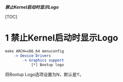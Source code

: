 ***禁止Kernel启动时显示Logo***

[TOC]

# 1 禁止Kernel启动时显示Logo

```Makefile
make ARCH=x86_64 menuconfig
    -> Device Drivers
        -> Graphics support
            [*] Bootup logo
```

将Bootup Logo选项设置为N，默认是Y。




&nbsp;&nbsp;&nbsp;&nbsp;

